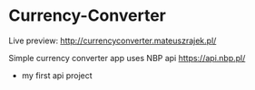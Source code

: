 # Currency-Converter

Live preview: http://currencyconverter.mateuszrajek.pl/

Simple currency converter app uses NBP api https://api.nbp.pl/
- my first api project
